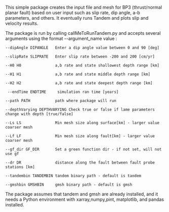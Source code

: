 This simple package creates the input file and mesh for BP3 (thrust/normal planar fault) based on user input such as slip rate, dip angle, a-b parameters, and others. It eventually runs Tandem and plots slip and velocity results.




The package is run by calling callMeToRunTandem.py and accepts several arguments using the format --argument_name value :

    --dipAngle DIPANGLE   Enter a dip angle value between 0 and 90 [deg]
  
    --slipRate SLIPRATE   Enter slip rate between -200 and 200 [cm/yr]
    
    --H0 H0               a,b rate and state shallowest depth range [km]
    
    --H1 H1               a,b rate and state middle depth range [km]
    
    --H2 H2               a,b rate and state deepest depth range [km]
    
     --endTime ENDTIME     simulation ran time [years]
   
    --path PATH           path where package will run
    
    --depthVarying DEPTHVARYING Check true or false if lame parameters change with depth [true/false]
    
    --Ls LS               Min mesh size along surface[km] - larger value coarser mesh
    
    --Lf LF               Min mesh size along fault[km] - larger value coarser mesh
    
    --gf_dir GF_DIR       Set a green function dir - if not set, will not use gf
    
    --dr DR               distance along the fault between fault probe stations [km]
  
    --tandembin TANDEMBIN tandem binary path - default is tandem
  
    --gmshbin GMSHBIN     gmsh binary path - default is gmsh


  The package assumes that tandem and gmsh are already installed, and it needs a Python environment with xarray,numpy,pint, matplotlib, and pandas installed.
